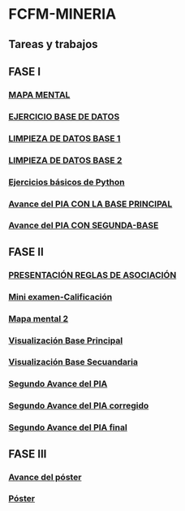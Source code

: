 # FCFM-MINERIA
## Tareas y trabajos
## FASE I
### [MAPA MENTAL](MAPA%20MENTAL%20TAREA%20%231.pdf)
### [EJERCICIO BASE DE DATOS](Ej1_BaseDatos.Equipo10.pdf)
### [LIMPIEZA DE DATOS BASE 1](https://github.com/AndyCortez98/FCFM/blob/main/Ej_Limpieza_Equipo_10.ipynb)
### [LIMPIEZA DE DATOS BASE 2](Ej_LimpiezaConsumo_Equipo10.ipynb)
### [Ejercicios básicos de Python](Ej_Python_1736472.ipynb)
### [Avance del PIA CON LA BASE PRINCIPAL](Avance_PIA_Eq10.ipynb)
### [Avance del PIA CON SEGUNDA-BASE](Avance1_PIA_Equipo10.ipynb)

## FASE II 
### [PRESENTACIÓN REGLAS DE ASOCIACIÓN](Presentacion_Reglas.de.asociacion_Equipo10.pdf)
### [Mini examen-Calificación](https://github.com/AndreshdzFCFM/Mineria-de-datos/blob/main/Calificaci%C3%B3n_Reglas.De.Asociaci%C3%B3n_Equipo10.pdf)
### [Mapa mental 2](https://github.com/AndyCortez98/FCFM/blob/main/MapaMental_2_1736472.pdf)
### [Visualización Base Principal](https://github.com/SergioOviedoMartinez/Mineria-de-datos/blob/main/Visualizaci%C3%B3n1_Equipo10.ipynb)
### [Visualización Base Secuandaria](https://github.com/SergioOviedoMartinez/Mineria-de-datos/blob/main/Visualizaci%C3%B3n2_Equipo10.ipynb)
### [Segundo Avance del PIA](https://github.com/AndreshdzFCFM/Mineria-de-datos/blob/main/Avance%20PIA%202_EQ_10.ipynb)  
### [Segundo Avance del PIA corregido](https://github.com/AndyCortez98/FCFM/blob/main/AvancePIA_II_Eq.10.ipynb)
### [Segundo Avance del PIA final](https://github.com/AndyCortez98/FCFM/blob/main/AvancePIA__II__10.ipynb)
## FASE III
### [Avance del póster](https://github.com/AndyCortez98/FCFM/blob/main/Estadisticas%20del%20suicidio.pdf)
### [Póster ](https://github.com/AndyCortez98/FCFM/blob/main/Estad%C3%ADsticas%20de%20suicidio%20de%20la%20OMS%20(2).pdf)
